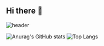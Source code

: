 ## Hi there 👋

<!--
**cswnn/cswnn** is a ✨ _special_ ✨ repository because its `README.md` (this file) appears on your GitHub profile.

Here are some ideas to get you started:

- 🔭 I’m currently working on ...
- 🌱 I’m currently learning ...
- 👯 I’m looking to collaborate on ...
- 🤔 I’m looking for help with ...
- 💬 Ask me about ...
- 📫 How to reach me: ...
- 😄 Pronouns: ...
- ⚡ Fun fact: ...
-->

![header](https://capsule-render.vercel.app/api?type=rect&color=abebc6&height=300&section=header&text=cswnn%20render&fontSize=90)

![Anurag's GitHub stats](https://github-readme-stats.vercel.app/api?username=cswnn&show_icons=true&theme=radical)
![Top Langs](https://github-readme-stats.vercel.app/api/top-langs/?username=cswnn&layout=compact)
